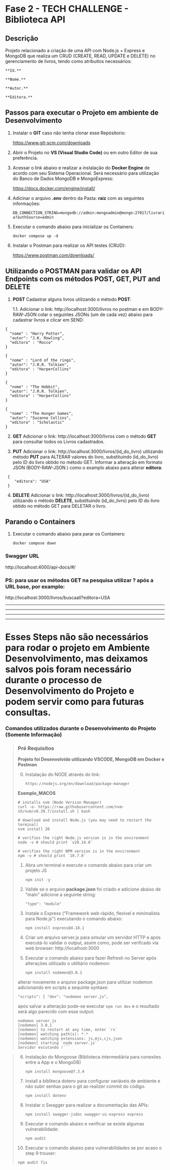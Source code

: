 # Fase 2 - TECH CHALLENGE - Biblioteca API

## Descrição

Projeto relacionado a criação de uma API com Node.js + Express e MongoDB que realiza um CRUD (CREATE, READ, UPDATE e DELETE) no gerenciamento de livros, tendo como atribuitos necessários:

    **Id.**

    **Nome.**

    **Autor.**

    **Editora.**


## Passos para executar o Projeto em ambiente de Desenvolvimento

1. Instalar o **GIT** caso não tenha clonar esse Repósitorio:

    https://www.git-scm.com/downloads
 
2. Abrir o Projeto no **VS (Visual Studio Code)** ou em outro Editor de sua preferência.

3. Acessar o link abaixo e realizar a instalação do **Docker Engine**  de acordo com seu Sistema Operacional. Será necessário para utilização do Banco de Dados MongoDB e MongoExpress:

    https://docs.docker.com/engine/install/

4. Adicinar o arquivo **.env** dentro da Pasta: **raiz** com as seguintes informações:

   `DB_CONNECTION_STRING=mongodb://admin:mongoadmin@mongo:27017/livraria?authSource=admin`

5. Executar o comando abaixo para inicializar os Containers:

      `docker compose up -d`

5. Instalar o Postman para realizar os API testes (CRUD):

    https://www.postman.com/downloads/


## Utilizando o POSTMAN para validar os API Endpoints com os métodos POST, GET, PUT and DELETE

1. **POST** Cadastrar alguns livros utilizando o método **POST**:

    1.1. Adicionar o link: http://localhost:3000/livros no postman e em BODY-RAW-JSON colar o seguintes JSONs (um de cada vez) abaixo para cadastrar livros e clicar em SEND:

```b
{
  "nome" : "Harry Potter",
  "autor": "J.K. Rowling",
  "editora" : "Rocco"
}
```
```b
{
  "nome" : "Lord of the rings",
  "autor": "J.R.R. Tolkien",
  "editora" : "HarperCollins"
}
```

```b
{
  "nome" : "The Hobbit",
  "autor": "J.R.R. Tolkien",
  "editora" : "HarperCollins"
}
```
```b
{
  "nome" : "The Hunger Games",
  "autor": "Suzanne Collins",
  "editora" : "Scholastic"
}
```
2. **GET** Adicionar o link: http://localhost:3000/livros com o método **GET** para consultar todos os Livros cadastrados. 

3. **PUT** Adicionar o link: http://localhost:3000/livros/(id_do_livro) utilizando método **PUT** para ALTERAR valores do livro, substituindo (id_do_livro) pelo ID do livro obtido no método GET. Informar a alteração em formato JSON (BODY-RAW-JSON ) como o examplo abaixo para alterar **editora**:

```b 
 {
    "editora": "USA"
 }
```

4. **DELETE** Adicionar o link: http://localhost:3000/livros/(id_do_livro) utilizando o método **DELETE**, substituindo (id_do_livro) pelo ID do livro obtido no método GET para DELETAR o livro.

## Parando o Containers

1. Executar o comando abaixo para parar os Containers:
 
     `docker compose down`

### Swagger URL
http://localhost:4000/api-docs/#/

### **PS:**  para usar os métodos GET na pesquisa utilizar ? após a URL base, por examplo:

http://localhost:3000/livros/buscaall?editora=USA

-----------------------
-----------------------
-----------------------
-----------------------



# Esses Steps não são necessários para rodar o projeto em Ambiente Desenvolvimento, mas deixamos salvos pois foram necessário durante o processo de Desenvolvimento do Projeto e podem servir como para futuras consultas.

###  Comandos utilizados durante o Desenvolvimento do Projeto (Somente Informação)

> ### Pré Requisitos
>
> **Projeto foi Desenvolvido utilizando VSCODE, MongoDB em Docker e Postman**
>
>
>
> 0. Instalação do NODE através do link:
>
>    `https://nodejs.org/en/download/package-manager`
> 
>   **Exemplo_MACOS**
>   ```
>   # installs nvm (Node Version Manager)
>   curl -o- https://raw.githubusercontent.com/nvm-sh/nvm/v0.39.7/install.sh | bash
>   
>   # download and install Node.js (you may need to restart the terminal)
>   nvm install 20
>   
>   # verifies the right Node.js version is in the environment
>   node -v # should print `v20.14.0`
>   
>   # verifies the right NPM version is in the environment
>   npm -v # should print `10.7.0`
>   ``` 
>
>
> 1.  Abra um terminal e execute o comando abaixo para criar um projeto JS
> 
>     `npm init -y`
>
> 2. Valide se o arquivo **package.json** foi criado e adicione abaixo de "main" adicione a seguinte string:
>
>    `"type": "module"`
>
> 3. Instale o Express ("Framework web rápido, flexível e minimalista para Node.js") executando o comando abaixo:
>
>    `npm install express@4.18.1`
>
> 4. Criar um arquivo server.js para simular um servidor HTTP e após executá-lo validar o output, assim como, pode ser verifcado via web browser: http://localhost:3000
>
> 5. Executar o comando abaixo para fazer Refresh no Server após alterações utilizado o utilitário nodemon:
>
>    `npm install nodemon@3.0.1`
> 
> alterar novamente o arquivo package.json para utilizar nodemon adicionando em scripts a sequinte syntaxe:
>
> `"scripts": {
>        "dev": "nodemon server.js",`
> 
> após salvar a alteração pode-se executar `npm run dev` e o resultado será algo parecido com esse output:
>
> ```js-express-mongo@1.0.0 dev
> nodemon server.js
> [nodemon] 3.0.1
> [nodemon] to restart at any time, enter `rs`
> [nodemon] watching path(s): *.*
> [nodemon] watching extensions: js,mjs,cjs,json
> [nodemon] starting `node server.js`
> Servidor escutando !```

> 6. Instalação do Mongoose (Biblioteca intermediária para conexões entre a App e o MongoDB)
>
>    `npm install mongoose@7.3.4`
>
> 7. Install a bibliteca dotenv para configurar variáveis de ambiente e não subir senhas para o git ao realizer commit do código.
>
>    `npm install dotenv`
>
> 8. Instalar o Swagger para realizar a documentação das APIs:
>
>    `npm install swagger-jsdoc swagger-ui-express express`
>
> 9. Executar e comando abaixo e verificar se existe algumas vulnerabilidade:
>
>    `npm audit`
>
> 10. Executar o comando abaixo para vulnerabilidades se por acaso o step 9 trouxer:
>
>    `npm audit fix`
